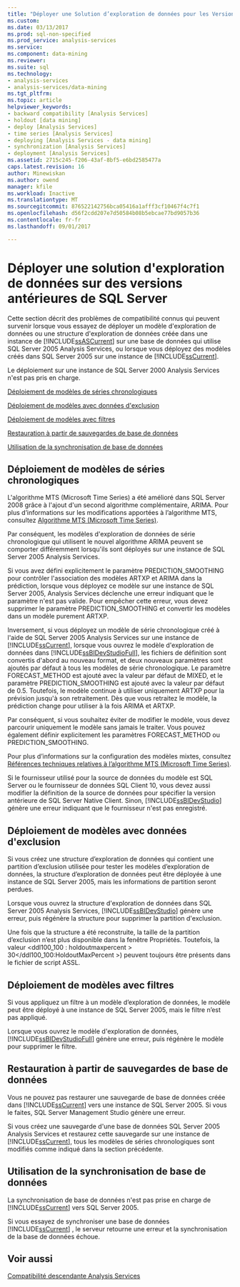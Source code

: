 ```yaml
---
title: "Déployer une Solution d’exploration de données pour les Versions précédentes de SQL Server | Documents Microsoft"
ms.custom: 
ms.date: 03/13/2017
ms.prod: sql-non-specified
ms.prod_service: analysis-services
ms.service: 
ms.component: data-mining
ms.reviewer: 
ms.suite: sql
ms.technology:
- analysis-services
- analysis-services/data-mining
ms.tgt_pltfrm: 
ms.topic: article
helpviewer_keywords:
- backward compatibility [Analysis Services]
- holdout [data mining]
- deploy [Analysis Services]
- time series [Analysis Services]
- deploying [Analysis Services - data mining]
- synchronization [Analysis Services]
- deployment [Analysis Services]
ms.assetid: 2715c245-f206-43af-8bf5-e6bd2585477a
caps.latest.revision: 16
author: Minewiskan
ms.author: owend
manager: kfile
ms.workload: Inactive
ms.translationtype: MT
ms.sourcegitcommit: 876522142756bca05416a1afff3cf10467f4c7f1
ms.openlocfilehash: d56f2cdd207e7d50584b08b5ebcae77bd9057b36
ms.contentlocale: fr-fr
ms.lasthandoff: 09/01/2017

---
```

# <a name="deploy-a-data-mining-solution-to-previous-versions-of-sql-server"></a>Déployer une solution d'exploration de données sur des versions antérieures de SQL Server
  Cette section décrit des problèmes de compatibilité connus qui peuvent survenir lorsque vous essayez de déployer un modèle d'exploration de données ou une structure d'exploration de données créée dans une instance de [!INCLUDE[ssASCurrent](../../includes/ssascurrent-md.md)] sur une base de données qui utilise SQL Server 2005 Analysis Services, ou lorsque vous déployez des modèles créés dans SQL Server 2005 sur une instance de [!INCLUDE[ssCurrent](../../includes/sscurrent-md.md)].  
  
 Le déploiement sur une instance de SQL Server 2000 Analysis Services n'est pas pris en charge.  
  
 [Déploiement de modèles de séries chronologiques](#bkmk_TimeSeries)  
  
 [Déploiement de modèles avec données d'exclusion](#bkmk_Holdout)  
  
 [Déploiement de modèles avec filtres](#bkmk_Filter)  
  
 [Restauration à partir de sauvegardes de base de données](#bkmk_Backup)  
  
 [Utilisation de la synchronisation de base de données](#bkmk_Synch)  
  
##  <a name="bkmk_TimeSeries"></a> Déploiement de modèles de séries chronologiques  
 L'algorithme MTS (Microsoft Time Series) a été amélioré dans SQL Server 2008 grâce à l'ajout d'un second algorithme complémentaire, ARIMA. Pour plus d’informations sur les modifications apportées à l’algorithme MTS, consultez [Algorithme MTS (Microsoft Time Series)](../../analysis-services/data-mining/microsoft-time-series-algorithm.md).  
  
 Par conséquent, les modèles d'exploration de données de série chronologique qui utilisent le nouvel algorithme ARIMA peuvent se comporter différemment lorsqu'ils sont déployés sur une instance de SQL Server 2005 Analysis Services.  
  
 Si vous avez défini explicitement le paramètre PREDICTION_SMOOTHING pour contrôler l'association des modèles ARTXP et ARIMA dans la prédiction, lorsque vous déployez ce modèle sur une instance de SQL Server 2005, Analysis Services déclenche une erreur indiquant que le paramètre n'est pas valide. Pour empêcher cette erreur, vous devez supprimer le paramètre PREDICTION_SMOOTHING et convertir les modèles dans un modèle purement ARTXP.  
  
 Inversement, si vous déployez un modèle de série chronologique créé à l'aide de SQL Server 2005 Analysis Services sur une instance de [!INCLUDE[ssCurrent](../../includes/sscurrent-md.md)], lorsque vous ouvrez le modèle d'exploration de données dans [!INCLUDE[ssBIDevStudioFull](../../includes/ssbidevstudiofull-md.md)], les fichiers de définition sont convertis d'abord au nouveau format, et deux nouveaux paramètres sont ajoutés par défaut à tous les modèles de série chronologique. Le paramètre FORECAST_METHOD est ajouté avec la valeur par défaut de MIXED, et le paramètre PREDICTION_SMOOTHING est ajouté avec la valeur par défaut de 0.5. Toutefois, le modèle continue à utiliser uniquement ARTXP pour la prévision jusqu'à son retraitement. Dès que vous retraitez le modèle, la prédiction change pour utiliser à la fois ARIMA et ARTXP.  
  
 Par conséquent, si vous souhaitez éviter de modifier le modèle, vous devez parcourir uniquement le modèle sans jamais le traiter. Vous pouvez également définir explicitement les paramètres FORECAST_METHOD ou PREDICTION_SMOOTHING.  
  
 Pour plus d’informations sur la configuration des modèles mixtes, consultez [Références techniques relatives à l’algorithme MTS (Microsoft Time Series)](../../analysis-services/data-mining/microsoft-time-series-algorithm-technical-reference.md).  
  
 Si le fournisseur utilisé pour la source de données du modèle est SQL Server ou le fournisseur de données SQL Client 10, vous devez aussi modifier la définition de la source de données pour spécifier la version antérieure de SQL Server Native Client. Sinon, [!INCLUDE[ssBIDevStudio](../../includes/ssbidevstudio-md.md)] génère une erreur indiquant que le fournisseur n'est pas enregistré.  
  
##  <a name="bkmk_Holdout"></a> Déploiement de modèles avec données d'exclusion  
 Si vous créez une structure d’exploration de données qui contient une partition d’exclusion utilisée pour tester les modèles d’exploration de données, la structure d’exploration de données peut être déployée à une instance de SQL Server 2005, mais les informations de partition seront perdues.  
  
 Lorsque vous ouvrez la structure d'exploration de données dans SQL Server 2005 Analysis Services, [!INCLUDE[ssBIDevStudio](../../includes/ssbidevstudio-md.md)] génère une erreur, puis régénère la structure pour supprimer la partition d'exclusion.  
  
 Une fois que la structure a été reconstruite, la taille de la partition d’exclusion n’est plus disponible dans la fenêtre Propriétés. Toutefois, la valeur \<ddl100_100 : holdoutmaxpercent > 30\</ddl100_100:HoldoutMaxPercent >) peuvent toujours être présents dans le fichier de script ASSL.  
  
##  <a name="bkmk_Filter"></a> Déploiement de modèles avec filtres  
 Si vous appliquez un filtre à un modèle d’exploration de données, le modèle peut être déployé à une instance de SQL Server 2005, mais le filtre n’est pas appliqué.  
  
 Lorsque vous ouvrez le modèle d'exploration de données, [!INCLUDE[ssBIDevStudioFull](../../includes/ssbidevstudiofull-md.md)] génère une erreur, puis régénère le modèle pour supprimer le filtre.  
  
##  <a name="bkmk_Backup"></a> Restauration à partir de sauvegardes de base de données  
 Vous ne pouvez pas restaurer une sauvegarde de base de données créée dans [!INCLUDE[ssCurrent](../../includes/sscurrent-md.md)] vers une instance de SQL Server 2005. Si vous le faites, SQL Server Management Studio génère une erreur.  
  
 Si vous créez une sauvegarde d'une base de données SQL Server 2005 Analysis Services et restaurez cette sauvegarde sur une instance de [!INCLUDE[ssCurrent](../../includes/sscurrent-md.md)], tous les modèles de séries chronologiques sont modifiés comme indiqué dans la section précédente.  
  
##  <a name="bkmk_Synch"></a> Utilisation de la synchronisation de base de données  
 La synchronisation de base de données n'est pas prise en charge de [!INCLUDE[ssCurrent](../../includes/sscurrent-md.md)] vers SQL Server 2005.  
  
 Si vous essayez de synchroniser une base de données [!INCLUDE[ssCurrent](../../includes/sscurrent-md.md)] , le serveur retourne une erreur et la synchronisation de la base de données échoue.  
  
## <a name="see-also"></a>Voir aussi  
 [Compatibilité descendante Analysis Services](../../analysis-services/analysis-services-backward-compatibility.md)  
  
  

